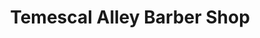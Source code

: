 ---
title: "Temescal Alley Barber Shop"
url: /oakland/temescal-alley-barber-shop/
shop: hairdresser
---